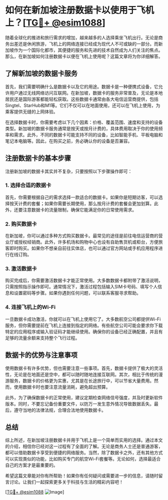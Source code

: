 # 如何在新加坡注册数据卡以使用于飞机上？[[TG💪+ @esim1088](https://t.me/s/esim1088)]

随着全球化的推进和旅行需求的增加，越来越多的人选择乘坐飞机出行。无论是商务出差还是休闲旅游，飞机上的网络连接已经成为现代人不可或缺的一部分。而新加坡作为一个国际化都市，其便捷的服务和先进的技术自然成为人们关注的焦点。那么，在新加坡如何注册数据卡以便在飞机上使用呢？这篇文章将为你详细解答。

## 了解新加坡的数据卡服务

首先，我们需要明确什么是数据卡以及它的用途。数据卡是一种便携式设备，它允许用户通过无线网络访问互联网。在新加坡，数据卡的服务非常普及，无论是本地居民还是国际游客都能轻松获取。这些数据卡通常由各大电信运营商提供，包括Singtel、StarHub和M1等。它们不仅可以在地面使用，还可以在飞机上使用，为乘客提供无缝的上网体验。

在选择数据卡时，你需要考虑以下几个因素：价格、覆盖范围、速度和支持的设备类型。新加坡的数据卡服务通常是按天或按月计费的，具体费用取决于你的使用频率和需求。此外，不同的数据卡可能支持不同的设备，比如智能手机、平板电脑和笔记本电脑等。因此，在购买之前，务必确认你的设备是否兼容。

## 注册数据卡的基本步骤

注册新加坡的数据卡其实并不复杂，只要按照以下步骤操作即可：

### 1. 选择合适的数据卡

首先，你需要根据自己的需求选择一款适合的数据卡。如果你是短期访客，可以选择按天计费的套餐；如果你需要长期使用，那么按月计费的套餐会更加划算。此外，还要注意数据卡的流量限制，确保它能满足你的日常使用需求。

### 2. 购买数据卡

在新加坡，你可以通过多种方式购买数据卡。最常见的途径是前往电信运营商的营业厅或授权经销商。此外，许多机场和购物中心也设有自助售货机或柜台，方便旅客即时购买。如果你不想亲自前往实体店，也可以通过官方网站或手机应用程序进行在线订购。

### 3. 激活数据卡

购买完成后，你需要激活数据卡才能正常使用。大多数数据卡都附带了激活说明，只需按照指示操作即可。通常情况下，激活过程包括输入SIM卡号码、填写个人信息和设置密码等步骤。如果你遇到任何问题，可以联系客服寻求帮助。

### 4. 连接飞机上的Wi-Fi

一旦数据卡成功激活，你就可以在飞机上使用它了。大多数航空公司都提供Wi-Fi服务，但你需要提前在飞机上连接到指定的网络。有些航空公司可能会要求你下载特定的应用程序或输入验证码才能继续使用。确保你的设备已经正确配置，并且有足够的流量余额来支持整个飞行过程。

## 数据卡的优势与注意事项

使用数据卡有许多优势，但也需要注意一些事项。首先，数据卡提供了极大的灵活性，无论是在地面还是空中，都可以随时随地连接互联网。其次，相比于传统的漫游服务，数据卡的价格更为实惠，尤其是在长途旅行中，可以节省大量费用。然而，使用数据卡时也要注意流量消耗，避免超出预算。

此外，为了确保数据卡的正常使用，建议定期检查网络信号强度，并及时更新软件版本。同时，不要忘记备份重要文件，以防万一发生意外情况导致数据丢失。最后，遵守当地的法律法规，合理合法地使用数据卡。

## 总结

综上所述，在新加坡注册数据卡并用于飞机上是一个简单而实用的选择。通过本文的介绍，相信你已经对这一过程有了全面的了解。无论是商务人士还是普通游客，都可以借助数据卡享受到便捷的网络服务。当然，除了数据卡之外，还有其他方式可以实现类似的功能，比如购买专门的航空Wi-Fi套餐等。无论如何，选择最适合自己的方案才是最重要的。

希望这篇文章能对你有所帮助！如果你有任何疑问或需要进一步的信息，请随时留言讨论。让我们一起探索更多关于科技与生活的精彩内容吧！

[[TG💪+ @esim1088](https://t.me/s/esim1088) ![Image](https://i.postimg.cc/4NQfJmqS/Snipaste-2025-05-13-00-14-12.png)]